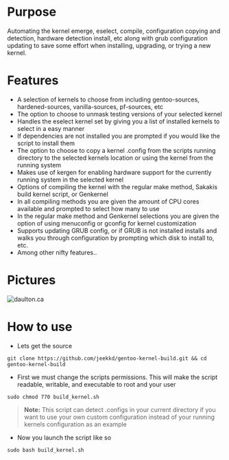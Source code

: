 Purpose
===

Automating the kernel emerge, eselect, compile, configuration copying and detection, 
hardware detection install, etc along with grub configuration updating to save some effort when 
installing, upgrading, or trying a new kernel.

Features
===

- A selection of kernels to choose from including gentoo-sources, hardened-sources, vanilla-sources, pf-sources, etc
- The option to choose to unmask testing versions of your selected kernel
- Handles the eselect kernel set by giving you a list of installed kernels to select in a easy manner
- If dependencies are not installed you are prompted if you would like the script to install them
- The option to choose to copy a kernel .config from the scripts running directory to the selected kernels location or using the kernel from the running system
- Makes use of kergen for enabling hardware support for the currently running system in the selected kernel
- Options of compiling the kernel with the regular make method, Sakakis build kernel script, or Genkernel
- In all compiling methods you are given the amount of CPU cores available and prompted to select how many to use
- In the regular make method and Genkernel selections you are given the option of using menuconfig or gconfig for kernel customization
- Supports updating GRUB config, or if GRUB is not installed installs and walks you through configuration by prompting which disk to install to, etc.
- Among other nifty features..

Pictures
===

![daulton.ca](https://daulton.ca/lib/exe/fetch.php/bash_script_pictures:build-kernel-00.png?cache=)


How to use
===

- Lets get the source

```
git clone https://github.com/jeekkd/gentoo-kernel-build.git && cd gentoo-kernel-build
```

- First we must change the scripts permissions. This will make the script readable, writable, and 
executable to root and your user

```
sudo chmod 770 build_kernel.sh
```

> **Note:** 
> This script can detect .configs in your current directory if you want to use your own custom configuration
> instead of your running kernels configuration as an example

- Now you launch the script like so

```
sudo bash build_kernel.sh
```

